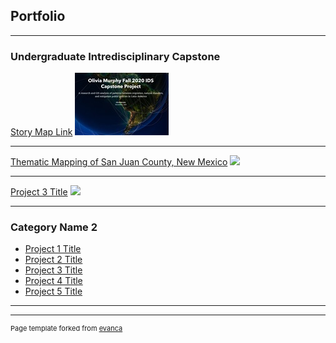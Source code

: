 ## Portfolio

---

### Undergraduate Intredisciplinary Capstone 

[Story Map Link](https://arcg.is/0yPLmv)
<img src="images/UGcapstonethumbnail1.jpg?raw=true"/>

---
[Thematic Mapping of San Juan County, New Mexico](https://storymaps.arcgis.com/stories/7f2b3fe489474eb2b227fcd240a96c21)
<img src="images/dummy_thumbnail.jpg?raw=true"/>

---
[Project 3 Title](http://example.com/)
<img src="images/dummy_thumbnail.jpg?raw=true"/>

---

### Category Name 2

- [Project 1 Title](http://example.com/)
- [Project 2 Title](http://example.com/)
- [Project 3 Title](http://example.com/)
- [Project 4 Title](http://example.com/)
- [Project 5 Title](http://example.com/)

---




---
<p style="font-size:11px">Page template forked from <a href="https://github.com/evanca/quick-portfolio">evanca</a></p>
<!-- Remove above link if you don't want to attibute -->

